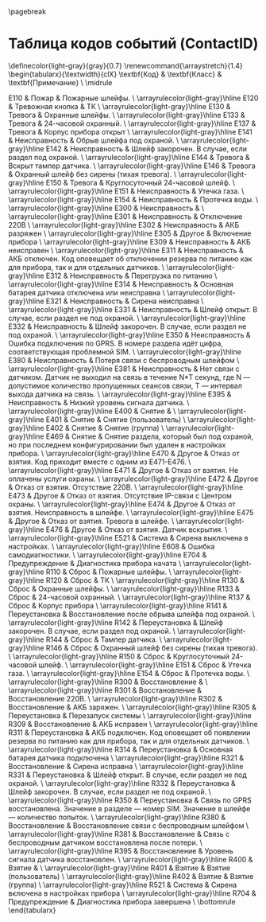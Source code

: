 \pagebreak

# Таблица кодов событий (ContactID)

\definecolor{light-gray}{gray}{0.7}
\renewcommand{\arraystretch}{1.4}
\begin{tabularx}{\textwidth}{clX}
\textbf{Код} & \textbf{Класс} & \textbf{Примечание} \\ \midrule

E110 & Пожар & Пожарные шлейфы. \\ \arrayrulecolor{light-gray}\hline
E120 & Тревожная кнопка & ТК \\ \arrayrulecolor{light-gray}\hline 
E130 & Тревога & Охранные шлейфы. \\ \arrayrulecolor{light-gray}\hline
E133 & Тревога & 24-часовой охранный. \\ \arrayrulecolor{light-gray}\hline
E137 & Тревога & Корпус прибора открыт \\ \arrayrulecolor{light-gray}\hline
E141 & Неисправность & Обрыв шлейфа под охраной. \\ \arrayrulecolor{light-gray}\hline
E142 & Неисправность & Шлейф закорочен. В случае, если раздел под охраной. \\ \arrayrulecolor{light-gray}\hline
E144 & Тревога & Вскрыт тампер датчика. \\ \arrayrulecolor{light-gray}\hline
E146 & Тревога & Охранный шлейф без сирены (тихая тревога). \\ \arrayrulecolor{light-gray}\hline
E150 & Тревога & Круглосуточный 24-часовой шлейф. \\ \arrayrulecolor{light-gray}\hline
E151 & Неисправность & Утечка газа. \\ \arrayrulecolor{light-gray}\hline
E154 & Неисправность & Протечка воды. \\ \arrayrulecolor{light-gray}\hline
E300 & Неисправность & \\ \arrayrulecolor{light-gray}\hline
E301 & Неисправность & Отключение 220В \\ \arrayrulecolor{light-gray}\hline
E302 & Неисправность & АКБ разряжен \\ \arrayrulecolor{light-gray}\hline
E305 & Другое & Включение прибора \\ \arrayrulecolor{light-gray}\hline
E309 & Неисправность & АКБ неисправен \\ \arrayrulecolor{light-gray}\hline
E311 & Неисправность & АКБ отключен. Код оповещает об отключении резерва по питанию как для прибора, так и для отдельных датчиков. \\ \arrayrulecolor{light-gray}\hline
E312 & Неисправность & Перегрузка по питанию \\ \arrayrulecolor{light-gray}\hline
E314 & Неисправность & Основная батарея датчика отключена или неисправна \\ \arrayrulecolor{light-gray}\hline
E321 & Неисправность & Сирена неисправна \\ \arrayrulecolor{light-gray}\hline
E331 & Неисправность & Шлейф открыт. В случае, если раздел не под охраной. \\ \arrayrulecolor{light-gray}\hline
E332 & Неисправность & Шлейф закорочен. В случае, если раздел не под охраной. \\ \arrayrulecolor{light-gray}\hline
E350 & Неисправность & Ошибка подключения по GPRS. В номере раздела идёт цифра, соответствующая проблемной SIM. \\ \arrayrulecolor{light-gray}\hline
E380 & Неисправность & Потеря связи с беспроводным шлейфом \\ \arrayrulecolor{light-gray}\hline
E381 & Неисправность & Нет связи с датчиком. Датчик не выходил на связь в течение N*T секунд, где N — допустимое количество пропущенных сеансов связи, T — интервал выхода датчика на связь. \\ \arrayrulecolor{light-gray}\hline
E395 & Неисправность & Низкий уровень сигнала датчика. \\ \arrayrulecolor{light-gray}\hline
E400 & Снятие &  \\ \arrayrulecolor{light-gray}\hline
E401 & Снятие & Снятие (пользователь) \\ \arrayrulecolor{light-gray}\hline
E402 & Снятие & Снятие (группа) \\ \arrayrulecolor{light-gray}\hline
E469 & Снятие & Cнятие раздела, который был под охраной, но при последнем конфигурировании был удален в настройках прибора. \\ \arrayrulecolor{light-gray}\hline
E470 & Другое & Отказ от взятия. Код приходит вместе с одним из E471-E476. \\ \arrayrulecolor{light-gray}\hline
E471 & Другое & Отказ от взятия. Не оплачены услуги охраны. \\ \arrayrulecolor{light-gray}\hline
E472 & Другое & Отказ от взятия. Отсутствие 220В. \\ \arrayrulecolor{light-gray}\hline
E473 & Другое & Отказ от взятия. Отсутствие IP-связи с Центром охраны. \\ \arrayrulecolor{light-gray}\hline
E474 & Другое & Отказ от взятия. Неисправность в шлейфе. \\ \arrayrulecolor{light-gray}\hline
E475 & Другое & Отказ от взятия. Тревога в шлейфе. \\ \arrayrulecolor{light-gray}\hline
E476 & Другое & Отказ от взятия. Датчик вскрытия. \\ \arrayrulecolor{light-gray}\hline
E521 & Система & Сирена выключена в настройках. \\ \arrayrulecolor{light-gray}\hline
E608 & Ошибка самодиагностики. \\ \arrayrulecolor{light-gray}\hline
E704 & Предупреждение & Диагностика прибора начата \\ \arrayrulecolor{light-gray}\hline
R110 & Сброс & Пожарные шлейфы. \\ \arrayrulecolor{light-gray}\hline
R120 & Сброс & ТК \\ \arrayrulecolor{light-gray}\hline
R130 & Сброс & Охранные шлейфы. \\ \arrayrulecolor{light-gray}\hline
R133 & Сброс & 24-часовой охранный. \\ \arrayrulecolor{light-gray}\hline
R137 & Сброс & Корпус прибора  \\ \arrayrulecolor{light-gray}\hline
R141 & Переустановка & Восстановление после обрыва шлейфа под охраной. \\ \arrayrulecolor{light-gray}\hline
R142 & Переустановка & Шлейф закорочен. В случае, если раздел под охраной. \\ \arrayrulecolor{light-gray}\hline
R144 & Сброс & Тампер датчика. \\ \arrayrulecolor{light-gray}\hline
R146 & Сброс & Охранный шлейф без сирены (тихая тревога). \\ \arrayrulecolor{light-gray}\hline
R150 & Сброс & Круглосуточный 24-часовой шлейф. \\ \arrayrulecolor{light-gray}\hline
E151 & Сброс & Утечка газа. \\ \arrayrulecolor{light-gray}\hline
E154 & Сброс & Протечка воды. \\ \arrayrulecolor{light-gray}\hline
R300 & Восстановление & \\ \arrayrulecolor{light-gray}\hline
R301 & Восстановление & Восстановление 220В. \\ \arrayrulecolor{light-gray}\hline
R302 & Восстановление & АКБ заряжен. \\ \arrayrulecolor{light-gray}\hline
R305 & Переустановка & Перезапуск системы \\ \arrayrulecolor{light-gray}\hline
R309 & Восстановление & АКБ исправен \\ \arrayrulecolor{light-gray}\hline
R311 & Переустановка & АКБ подключен. Код оповещает об появлении резерва по питанию как для прибора, так и для отдельных датчиков. \\ \arrayrulecolor{light-gray}\hline
R314 & Переустановка & Основная батарея датчика подключена \\ \arrayrulecolor{light-gray}\hline
R321 & Восстановление & Сирена исправна \\ \arrayrulecolor{light-gray}\hline
R331 & Переустановка & Шлейф открыт. В случае, если раздел не под охраной. \\ \arrayrulecolor{light-gray}\hline
R332 & Переустановка & Шлейф закорочен. В случае, если раздел не под охраной. \\ \arrayrulecolor{light-gray}\hline
R350 & Переустановка & Связь по GPRS восстановлена. Значение в разделе — номер SIM. Значение в шлейфе — количество попыток. \\ \arrayrulecolor{light-gray}\hline
R380 & Восстановление & Восстановление связи с беспроводным шлейфом \\ \arrayrulecolor{light-gray}\hline
R381 & Восстановление & Связь с беспроводным датчиком восстановлена после потери. \\ \arrayrulecolor{light-gray}\hline
R395 & Восстановление & Уровень сигнала датчика восстановлен. \\ \arrayrulecolor{light-gray}\hline
R400 & Взятие & \\ \arrayrulecolor{light-gray}\hline
R401 & Взятие & Взятие (пользователь) \\ \arrayrulecolor{light-gray}\hline
R402 & Взятие & Взятие (группа) \\ \arrayrulecolor{light-gray}\hline
R521 & Система & Сирена включена в настройках прибора \\ \arrayrulecolor{light-gray}\hline
R704 & Предупреждение & Диагностика прибора завершена \\
\bottomrule
\end{tabularx}
